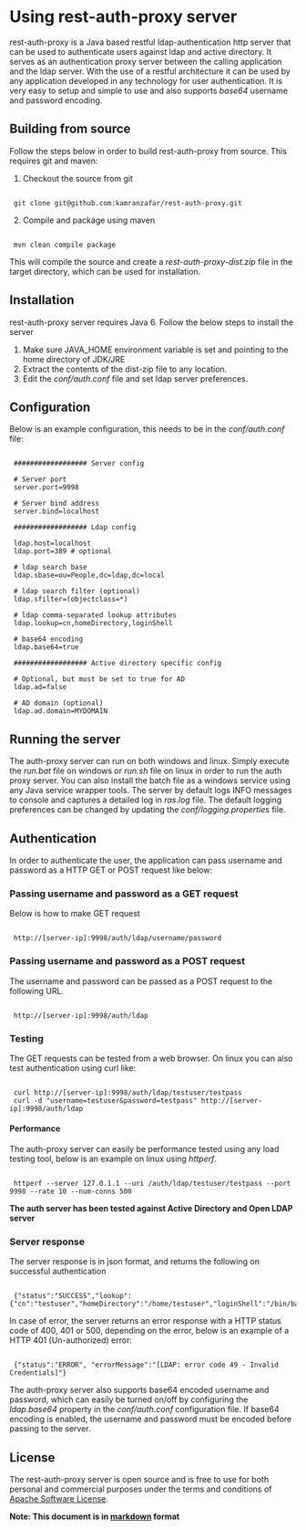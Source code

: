Using rest-auth-proxy server
============================

rest-auth-proxy is a Java based restful ldap-authentication http server that can be used to authenticate users against ldap and
active directory. It serves as an authentication proxy server between the calling application and the ldap server. 
With the use of a restful architecture it can be used by any application developed in any technology for user authentication. 
It is very easy to setup and simple to use and also supports *base64* username and password encoding.

Building from source
--------------------

Follow the steps below in order to build rest-auth-proxy from source. This requires git and maven:

1. Checkout the source from git
<pre><code>
 git clone git&#64;github.com:kamranzafar/rest-auth-proxy.git
</code></pre>

2. Compile and package using maven
<pre><code>
 mvn clean compile package
</code></pre>

This will compile the source and create a *rest-auth-proxy-dist.zip* file in the target directory, which can be used for installation.

Installation
------------

rest-auth-proxy server requires Java 6. Follow the below steps to install the server

1. Make sure JAVA_HOME environment variable is set and pointing to the home directory of JDK/JRE
2. Extract the contents of the dist-zip file to any location.
3. Edit the *conf/auth.conf* file and set ldap server preferences. 

Configuration
-------------

Below is an example configuration, this needs to be in the *conf/auth.conf* file:
<pre><code>
 ################## Server config

 # Server port
 server.port=9998

 # Server bind address
 server.bind=localhost

 ################## Ldap config
 
 ldap.host=localhost
 ldap.port=389 # optional

 # ldap search base
 ldap.sbase=ou=People,dc=ldap,dc=local

 # ldap search filter (optional)
 ldap.sfilter=(objectclass=*)

 # ldap comma-separated lookup attributes
 ldap.lookup=cn,homeDirectory,loginShell

 # base64 encoding
 ldap.base64=true

 ################## Active directory specific config

 # Optional, but must be set to true for AD
 ldap.ad=false

 # AD domain (optional)
 ldap.ad.domain=MYDOMAIN
</code></pre>

Running the server
------------------

The auth-proxy server can run on both windows and linux. Simply execute the *run.bat* file on windows or *run.sh* file on linux
in order to run the auth proxy server. You can also install the batch file as a windows service using any Java service wrapper
tools. The server by default logs INFO messages to console and captures a detailed log in *ras.log* file. The default logging 
preferences can be changed by updating the *conf/logging.properties* file.

Authentication
--------------

In order to authenticate the user, the application can pass username and password as a HTTP GET or POST request like below:

### Passing username and password as a GET request
Below is how to make GET request
<pre><code>
 http://[server-ip]:9998/auth/ldap/username/password
</code></pre>

### Passing username and password as a POST request
The username and password can be passed as a POST request to the following URL.
<pre><code>
 http://[server-ip]:9998/auth/ldap
</code></pre>

### Testing
The GET requests can be tested from a web browser. On linux you can also test authentication using curl like:
<pre><code>
 curl http://[server-ip]:9998/auth/ldap/testuser/testpass
 curl -d "username=testuser&password=testpass" http://[server-ip]:9998/auth/ldap
</code></pre>

#### Performance
The auth-proxy server can easily be performance tested using any load testing tool, below is an example on linux using *httperf*.
<pre><code>
 httperf --server 127.0.1.1 --uri /auth/ldap/testuser/testpass --port 9998 --rate 10 --num-conns 500
</code></pre>

__The auth server has been tested against Active Directory and Open LDAP server__

### Server response
The server response is in json format, and returns the following on successful authentication
<pre><code>
 {"status":"SUCCESS","lookup":{"cn":"testuser","homeDirectory":"/home/testuser","loginShell":"/bin/bash"}}
</code></pre>

In case of error, the server returns an error response with a HTTP status code of 400, 401 or 500, depending on the error, below is 
an example of a HTTP 401 (Un-authorized) error:
<pre><code>
 {"status":"ERROR", "errorMessage":"[LDAP: error code 49 - Invalid Credentials]"}
</code></pre>

The auth-proxy server also supports base64 encoded username and password, which can easily be turned on/off by configuring the *ldap.base64* property
in the *conf/auth.conf* configuration file. If base64 encoding is enabled, the username and password must be encoded before passing to the server.

License
-------

The rest-auth-proxy server is open source and is free to use for both personal and commercial purposes under the terms and
conditions of [Apache Software License](http://www.apache.org/licenses/LICENSE-2.0.html "ASL 2.0").

__Note: This document is in [markdown](http://daringfireball.net/projects/markdown "Markdown") format__
